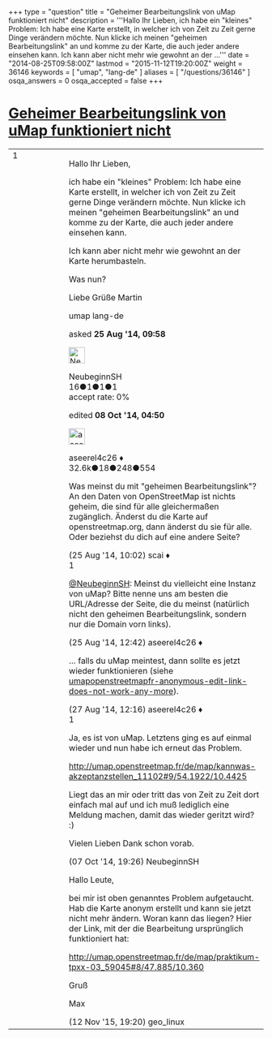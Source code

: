 +++
type = "question"
title = "Geheimer Bearbeitungslink von uMap funktioniert nicht"
description = '''Hallo Ihr Lieben, ich habe ein &quot;kleines&quot; Problem: Ich habe eine Karte erstellt, in welcher ich von Zeit zu Zeit gerne Dinge verändern möchte. Nun klicke ich meinen &quot;geheimen Bearbeitungslink&quot; an und komme zu der Karte, die auch jeder andere einsehen kann. Ich kann aber nicht mehr wie gewohnt an der ...'''
date = "2014-08-25T09:58:00Z"
lastmod = "2015-11-12T19:20:00Z"
weight = 36146
keywords = [ "umap", "lang-de" ]
aliases = [ "/questions/36146" ]
osqa_answers = 0
osqa_accepted = false
+++

<div class="headNormal">

# [Geheimer Bearbeitungslink von uMap funktioniert nicht](/questions/36146/geheimer-bearbeitungslink-von-umap-funktioniert-nicht)

</div>

<div id="main-body">

<div id="askform">

<table id="question-table" style="width:100%;">
<colgroup>
<col style="width: 50%" />
<col style="width: 50%" />
</colgroup>
<tbody>
<tr>
<td style="width: 30px; vertical-align: top"><div class="vote-buttons">
<span id="post-36146-upvote" class="ajax-command post-vote up" rel="nofollow" title="I like this post (click again to cancel)"> </span>
<div id="post-36146-score" class="post-score" title="current number of votes">
1
</div>
<span id="post-36146-downvote" class="ajax-command post-vote down" rel="nofollow" title="I dont like this post (click again to cancel)"> </span> <span id="favorite-mark" class="ajax-command favorite-mark" rel="nofollow" title="mark/unmark this question as favorite (click again to cancel)"> </span>
<div id="favorite-count" class="favorite-count">
&#10;</div>
</div></td>
<td><div id="item-right">
<div class="question-body">
<p>Hallo Ihr Lieben,</p>
<p>ich habe ein "kleines" Problem: Ich habe eine Karte erstellt, in welcher ich von Zeit zu Zeit gerne Dinge verändern möchte. Nun klicke ich meinen "geheimen Bearbeitungslink" an und komme zu der Karte, die auch jeder andere einsehen kann.</p>
<p>Ich kann aber nicht mehr wie gewohnt an der Karte herumbasteln.</p>
<p>Was nun?</p>
<p>Liebe Grüße Martin</p>
</div>
<div id="question-tags" class="tags-container tags">
<span class="post-tag tag-link-umap" rel="tag" title="see questions tagged &#39;umap&#39;">umap</span> <span class="post-tag tag-link-lang-de" rel="tag" title="see questions tagged &#39;lang-de&#39;">lang-de</span>
</div>
<div id="question-controls" class="post-controls">
&#10;</div>
<div class="post-update-info-container">
<div class="post-update-info post-update-info-user">
<p>asked <strong>25 Aug '14, 09:58</strong></p>
<img src="https://secure.gravatar.com/avatar/d5fb6779e48815f0ec2e634bd4df7f83?s=32&amp;d=identicon&amp;r=g" class="gravatar" width="32" height="32" alt="NeubeginnSH&#39;s gravatar image" />
<p><span>NeubeginnSH</span><br />
<span class="score" title="16 reputation points">16</span><span title="1 badges"><span class="badge1">●</span><span class="badgecount">1</span></span><span title="1 badges"><span class="silver">●</span><span class="badgecount">1</span></span><span title="1 badges"><span class="bronze">●</span><span class="badgecount">1</span></span><br />
<span class="accept_rate" title="Rate of the user&#39;s accepted answers">accept rate:</span> <span title="NeubeginnSH has no accepted answers">0%</span></p>
</div>
<div class="post-update-info post-update-info-edited">
<p><span> edited <strong>08 Oct '14, 04:50</strong> </span></p>
<img src="https://secure.gravatar.com/avatar/66f0dc05b44574e3894be07b0b37cf37?s=32&amp;d=identicon&amp;r=g" class="gravatar" width="32" height="32" alt="aseerel4c26&#39;s gravatar image" />
<p><span>aseerel4c26 ♦</span><br />
<span class="score" title="32615 reputation points"><span>32.6k</span></span><span title="18 badges"><span class="badge1">●</span><span class="badgecount">18</span></span><span title="248 badges"><span class="silver">●</span><span class="badgecount">248</span></span><span title="554 badges"><span class="bronze">●</span><span class="badgecount">554</span></span></p>
</div>
</div>
<div id="comments-container-36146" class="comments-container">
<span id="36147"></span>
<div id="comment-36147" class="comment">
<div id="post-36147-score" class="comment-score">
&#10;</div>
<div class="comment-text">
<p>Was meinst du mit "geheimen Bearbeitungslink"? An den Daten von OpenStreetMap ist nichts geheim, die sind für alle gleichermaßen zugänglich. Änderst du die Karte auf openstreetmap.org, dann änderst du sie für alle. Oder beziehst du dich auf eine andere Seite?</p>
</div>
<div id="comment-36147-info" class="comment-info">
<span class="comment-age">(25 Aug '14, 10:02)</span> <span class="comment-user userinfo">scai ♦</span>
</div>
</div>
<span id="36151"></span>
<div id="comment-36151" class="comment">
<div id="post-36151-score" class="comment-score">
1
</div>
<div class="comment-text">
<p><a href="https://help.openstreetmap.org/users/9514/neubeginnsh"></a><a href="https://help.openstreetmap.org/users/9514/neubeginnsh">@NeubeginnSH</a>: Meinst du vielleicht eine Instanz von <span>uMap</span>? Bitte nenne uns am besten die URL/Adresse der Seite, die du meinst (natürlich nicht den geheimen Bearbeitungslink, sondern nur die Domain vorn links).</p>
</div>
<div id="comment-36151-info" class="comment-info">
<span class="comment-age">(25 Aug '14, 12:42)</span> <span class="comment-user userinfo">aseerel4c26 ♦</span>
</div>
</div>
<span id="36268"></span>
<div id="comment-36268" class="comment">
<div id="post-36268-score" class="comment-score">
&#10;</div>
<div class="comment-text">
<p>… falls du uMap meintest, dann sollte es jetzt wieder funktionieren (siehe <a href="/questions/36231/">umapopenstreetmapfr-anonymous-edit-link-does-not-work-any-more</a>).</p>
</div>
<div id="comment-36268-info" class="comment-info">
<span class="comment-age">(27 Aug '14, 12:16)</span> <span class="comment-user userinfo">aseerel4c26 ♦</span>
</div>
</div>
<span id="37400"></span>
<div id="comment-37400" class="comment">
<div id="post-37400-score" class="comment-score">
1
</div>
<div class="comment-text">
<p>Ja, es ist von uMap. Letztens ging es auf einmal wieder und nun habe ich erneut das Problem.</p>
<p><a href="http://umap.openstreetmap.fr/de/map/kannwas-akzeptanzstellen_11102#9/54.1922/10.4425">http://umap.openstreetmap.fr/de/map/kannwas-akzeptanzstellen_11102#9/54.1922/10.4425</a></p>
<p>Liegt das an mir oder tritt das von Zeit zu Zeit dort einfach mal auf und ich muß lediglich eine Meldung machen, damit das wieder geritzt wird? :)</p>
<p>Vielen Lieben Dank schon vorab.</p>
</div>
<div id="comment-37400-info" class="comment-info">
<span class="comment-age">(07 Oct '14, 19:26)</span> <span class="comment-user userinfo">NeubeginnSH</span>
</div>
</div>
<span id="46550"></span>
<div id="comment-46550" class="comment">
<div id="post-46550-score" class="comment-score">
&#10;</div>
<div class="comment-text">
<p>Hallo Leute,</p>
<p>bei mir ist oben genanntes Problem aufgetaucht. Hab die Karte anonym erstellt und kann sie jetzt nicht mehr ändern. Woran kann das liegen? Hier der Link, mit der die Bearbeitung ursprünglich funktioniert hat:</p>
<p><a href="http://umap.openstreetmap.fr/de/map/praktikum-tpxx-03_59045#8/47.885/10.360">http://umap.openstreetmap.fr/de/map/praktikum-tpxx-03_59045#8/47.885/10.360</a></p>
<p>Gruß</p>
<p>Max</p>
</div>
<div id="comment-46550-info" class="comment-info">
<span class="comment-age">(12 Nov '15, 19:20)</span> <span class="comment-user userinfo">geo_linux</span>
</div>
</div>
</div>
<div id="comment-tools-36146" class="comment-tools">
&#10;</div>
<div class="clear">
&#10;</div>
<div id="comment-36146-form-container" class="comment-form-container">
&#10;</div>
<div class="clear">
&#10;</div>
</div></td>
</tr>
</tbody>
</table>

</div>

</div>

